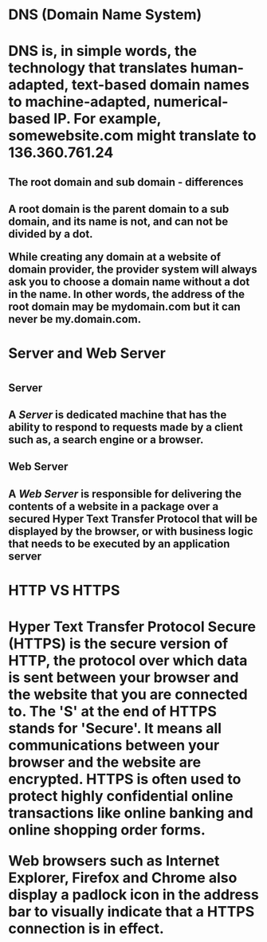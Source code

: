 <h1>DNS (Domain Name System)<h1>

<p>DNS is, in simple words, the technology that translates human-adapted, text-based domain names to machine-adapted, numerical-based IP.
For example, somewebsite.com might translate to 136.360.761.24<p>

<h2>The root domain and sub domain - differences<h2>

<p>A root domain is the parent domain to a sub domain, and its name is not, and can not be divided by a dot.

While creating any domain at a website of domain provider, the provider system will always ask you to choose a domain name without a dot in the name. In other words, the address of the root domain may be mydomain.com but it can never be my.domain.com.<p>

<h1>Server and Web Server<h1>

<h2>Server<h2>
<p>A <em>Server</em> is dedicated machine that has the ability to respond to requests made by a client such as, a search engine or a browser.<p>

<h2>Web Server<h2>
<p>A <em>Web Server</em> is responsible for delivering the contents of a website in a package over a secured Hyper Text Transfer Protocol that will be displayed by the browser, or with business logic that needs to be executed by an application server<p>

<h1>HTTP VS HTTPS<h1>

<p>Hyper Text Transfer Protocol Secure (HTTPS) is the secure version of HTTP, the protocol over which data is sent between your browser and the website that you are connected to. The 'S' at the end of HTTPS stands for 'Secure'. It means all communications between your browser and the website are encrypted. HTTPS is often used to protect highly confidential online transactions like online banking and online shopping order forms.

Web browsers such as Internet Explorer, Firefox and Chrome also display a padlock icon in the address bar to visually indicate that a HTTPS connection is in effect.<p>
